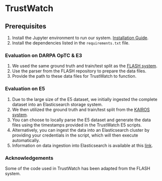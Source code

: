 # TrustWatch

## Prerequisites
1. Install the Jupyter environment to run our system. [Installation Guide](https://jupyter.org/install).
2. Install the dependencies listed in the `requirements.txt` file.

### Evaluation on DARPA OpTC & E3
1. We used the same ground truth and train/test split as the [FLASH system](https://github.com/DART-Laboratory/Flash-IDS).
2. Use the parser from the FLASH repository to prepare the data files.
3. Provide the path to these data files for TrustWatch to function.

### Evaluation on E5
1. Due to the large size of the E5 dataset, we initially ingested the complete dataset into an Elasticsearch storage system.
2. We then utilized the ground truth and train/test split from the [KAIROS system](https://github.com/ProvenanceAnalytics/kairos).
3. You can choose to locally parse the E5 dataset and generate the data files using the timestamps provided in the TrustWatch E5 scripts.
4. Alternatively, you can ingest the data into an Elasticsearch cluster by providing your credentials in the script, which will then execute automatically.
5. Information on data ingestion into Elasticsearch is available at this [link](https://www.elastic.co/blog/how-to-ingest-data-into-elasticsearch-service).

### Acknowledgements
Some of the code used in TrustWatch has been adapted from the FLASH system.